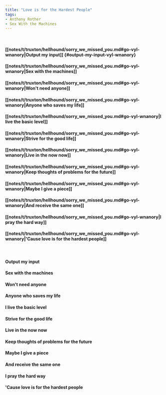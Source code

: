 ```yaml
---
title: "Love is for the Hardest People"
tags:
- Anthony Rother
- Sex With the Machines
---
```

&nbsp;
#### [[notes/t/truxton/hellhound/sorry_we_missed_you.md#go-vyl-wnanory|Output my input]] {#output-my-input-vyl-wnanory}
#### [[notes/t/truxton/hellhound/sorry_we_missed_you.md#go-vyl-wnanory|Sex with the machines]]
#### [[notes/t/truxton/hellhound/sorry_we_missed_you.md#go-vyl-wnanory|Won't need anyone]]
#### [[notes/t/truxton/hellhound/sorry_we_missed_you.md#go-vyl-wnanory|Anyone who saves my life]]
#### [[notes/t/truxton/hellhound/sorry_we_missed_you.md#go-vyl-wnanory|I live the basic level]]
#### [[notes/t/truxton/hellhound/sorry_we_missed_you.md#go-vyl-wnanory|Strive for the good life]]
#### [[notes/t/truxton/hellhound/sorry_we_missed_you.md#go-vyl-wnanory|Live in the now now]]
#### [[notes/t/truxton/hellhound/sorry_we_missed_you.md#go-vyl-wnanory|Keep thoughts of problems for the future]]
#### [[notes/t/truxton/hellhound/sorry_we_missed_you.md#go-vyl-wnanory|Maybe I give a piece]]
#### [[notes/t/truxton/hellhound/sorry_we_missed_you.md#go-vyl-wnanory|And receive the same one]]
#### [[notes/t/truxton/hellhound/sorry_we_missed_you.md#go-vyl-wnanory|I pray the hard way]]
#### [[notes/t/truxton/hellhound/sorry_we_missed_you.md#go-vyl-wnanory|'Cause love is for the hardest people]]
&nbsp;
#### Output my input
#### Sex with the machines
#### Won't need anyone
#### Anyone who saves my life
#### I live the basic level
#### Strive for the good life
#### Live in the now now
#### Keep thoughts of problems for the future
#### Maybe I give a piece
#### And receive the same one
#### I pray the hard way
#### 'Cause love is for the hardest people
